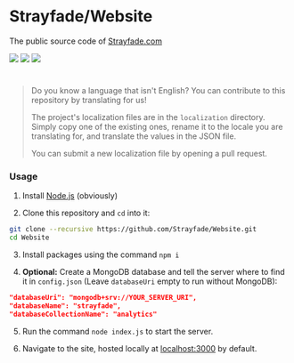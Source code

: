 # Strayfade/Website

The public source code of [Strayfade.com](https://strayfade.com)

<img src="https://img.shields.io/badge/MongoDB-%2347A24800?style=for-the-badge&logo=MongoDB&logoColor=%23FFF">
<img src="https://img.shields.io/badge/Express-%231c1c1c00?style=for-the-badge&logo=Express&logoColor=%23FFF">
<img src="https://img.shields.io/badge/Node.js-%2333993300?style=for-the-badge&logo=Node.js&logoColor=%23FFF">

#
> Do you know a language that isn't English? You can contribute to this repository by translating for us!
>
> The project's localization files are in the `localization` directory. Simply copy one of the existing ones, rename it to the locale you are translating for, and translate the values in the JSON file. 
>
> You can submit a new localization file by opening a pull request.

### Usage

1. Install [Node.js](https://nodejs.org/en/download/) (obviously)

2. Clone this repository and `cd` into it:
```Bash
git clone --recursive https://github.com/Strayfade/Website.git
cd Website
```

3. Install packages using the command `npm i`

4. **Optional:** Create a MongoDB database and tell the server where to find it in `config.json` 
(Leave `databaseUri` empty to run without MongoDB):
```JSON
"databaseUri": "mongodb+srv://YOUR_SERVER_URI",
"databaseName": "strayfade",
"databaseCollectionName": "analytics"
```

5. Run the command `node index.js` to start the server.

6. Navigate to the site, hosted locally at [localhost:3000](http://localhost:3000) by default.